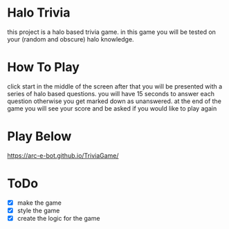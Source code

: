 # Halo Trivia
this project is a halo based trivia game. in this game you will be tested on your (random and obscure) halo knowledge. 

# How To Play
click start in the middle of the screen after that you will be presented with a series of halo based questions. you will have 15 seconds to answer each question otherwise you get marked down as unanswered. at the end of the game you will see your score and be asked if you would like to play again

# Play Below
https://arc-e-bot.github.io/TriviaGame/

# ToDo
-[x] make the game
-[x] style the game
-[x] create the logic for the game